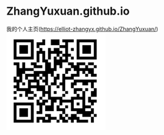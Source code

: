# ZhangYuxuan.github.io
我的个人主页(https://elliot-zhangyx.github.io/ZhangYuxuan/)
![我的主页二维码](https://raw.githubusercontent.com/Elliot-Zhangyx/ZhangYuxuan/main/img/qr.png)
